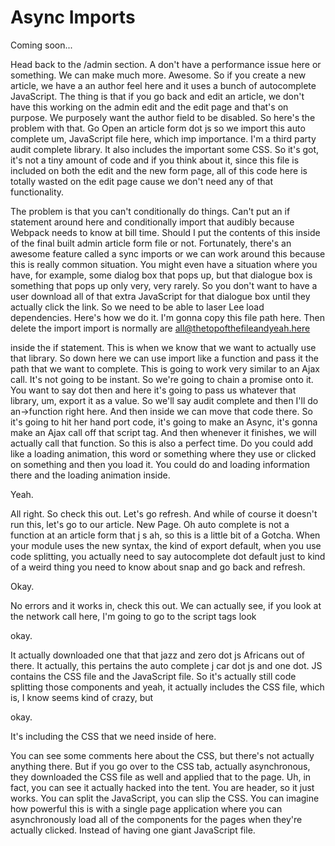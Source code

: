 # Async Imports

Coming soon...

Head back to the /admin section. A don't have a performance issue here or something.
We can make much more. Awesome. So if you create a new article, we have a an author
feel here and it uses a bunch of autocomplete JavaScript. The thing is that if you go
back and edit an article, we don't have this working on the admin edit and the edit
page and that's on purpose. We purposely want the author field to be disabled. So
here's the problem with that. Go Open an article form dot js so we import this auto
complete um, JavaScript file here, which imp importance. I'm a third party audit
complete library. It also includes the important some CSS. So it's got, it's not a
tiny amount of code and if you think about it, since this file is included on both
the edit and the new form page, all of this code here is totally wasted on the edit
page cause we don't need any of that functionality.

The problem is that you can't conditionally do things. Can't put an if statement
around here and conditionally import that audibly because Webpack needs to know at
bill time. Should I put the contents of this inside of the final built admin article
form file or not. Fortunately, there's an awesome feature called a sync imports or we
can work around this because this is really common situation. You might even have a
situation where you have, for example, some dialog box that pops up, but that
dialogue box is something that pops up only very, very rarely. So you don't want to
have a user download all of that extra JavaScript for that dialogue box until they
actually click the link. So we need to be able to laser Lee load dependencies. Here's
how we do it. I'm gonna copy this file path here. Then delete the import import is
normally are all@thetopofthefileandyeah.here

inside the if statement. This is when we know that we want to actually use that
library. So down here we can use import like a function and pass it the path that we
want to complete. This is going to work very similar to an Ajax call. It's not going
to be instant. So we're going to chain a promise onto it. You want to say dot then
and here it's going to pass us whatever that library, um, export it as a value. So
we'll say audit complete and then I'll do an->function right here. And then inside we
can move that code there. So it's going to hit her hand port code, it's going to make
an Async, it's gonna make an Ajax call off that script tag. And then whenever it
finishes, we will actually call that function. So this is also a perfect time. Do you
could add like a loading animation, this word or something where they use or clicked
on something and then you load it. You could do and loading information there and the
loading animation inside.

Yeah.

All right. So check this out. Let's go refresh. And while of course it doesn't run
this, let's go to our article. New Page. Oh auto complete is not a function at an
article form that j s ah, so this is a little bit of a Gotcha. When your module uses
the new syntax, the kind of export default, when you use code splitting, you actually
need to say autocomplete dot default just to kind of a weird thing you need to know
about snap and go back and refresh.

Okay.

No errors and it works in, check this out. We can actually see, if you look at the
network call here, I'm going to go to the script tags look

okay.

It actually downloaded one that that jazz and zero dot js Africans out of there. It
actually, this pertains the auto complete j car dot js and one dot. JS contains the
CSS file and the JavaScript file. So it's actually still code splitting those
components and yeah, it actually includes the CSS file, which is, I know seems kind
of crazy, but

okay.

It's including the CSS that we need inside of here.

You can see some comments here about the CSS, but there's not actually anything
there. But if you go over to the CSS tab, actually asynchronous, they downloaded the
CSS file as well and applied that to the page. Uh, in fact, you can see it actually
hacked into the tent. You are header, so it just works. You can split the JavaScript,
you can slip the CSS. You can imagine how powerful this is with a single page
application where you can asynchronously load all of the components for the pages
when they're actually clicked. Instead of having one giant JavaScript file.